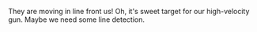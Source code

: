 They are moving in line front us! Oh, it's sweet target for our high-velocity gun.
Maybe we need some line detection.
